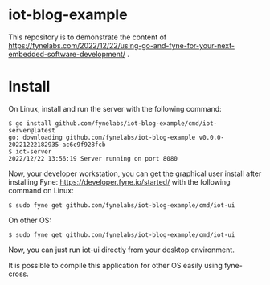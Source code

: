 # iot-blog-example

This repository is to demonstrate the content of https://fynelabs.com/2022/12/22/using-go-and-fyne-for-your-next-embedded-software-development/ .

# Install

On Linux, install and run the server with the following command:
```
$ go install github.com/fynelabs/iot-blog-example/cmd/iot-server@latest
go: downloading github.com/fynelabs/iot-blog-example v0.0.0-20221222182935-ac6c9f928fcb
$ iot-server
2022/12/22 13:56:19 Server running on port 8080
```

Now, your developer workstation, you can get the graphical user install after installing Fyne: https://developer.fyne.io/started/ with the following command on Linux:
```
$ sudo fyne get github.com/fynelabs/iot-blog-example/cmd/iot-ui
```
On other OS:
```
$ sudo fyne get github.com/fynelabs/iot-blog-example/cmd/iot-ui
```

Now, you can just run iot-ui directly from your desktop environment.

It is possible to compile this application for other OS easily using fyne-cross.
